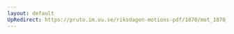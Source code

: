 ```yaml
---
layout: default
UpRedirect: https://pruto.im.uu.se/riksdagen-motions-pdf/1870/mot_1870__ak__220/mot_1870__ak__220-002.pdf
---
```

